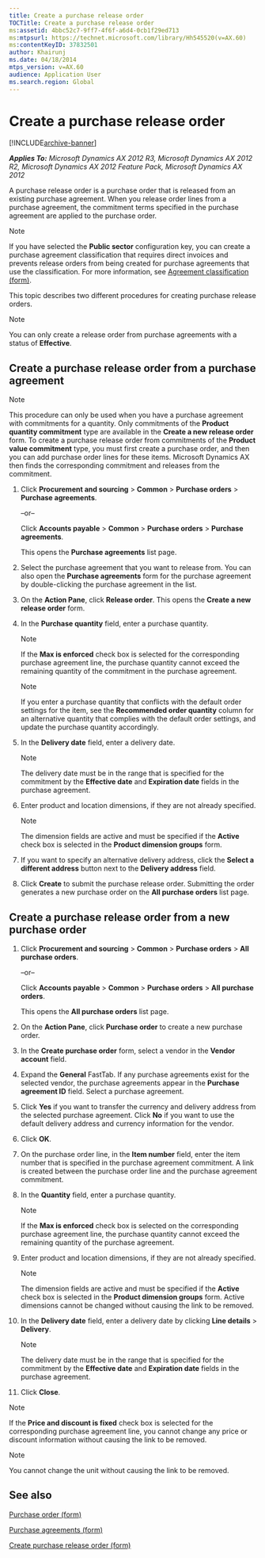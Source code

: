 ```yaml
---
title: Create a purchase release order
TOCTitle: Create a purchase release order
ms:assetid: 4bbc52c7-9ff7-4f6f-a6d4-0cb1f29ed713
ms:mtpsurl: https://technet.microsoft.com/library/Hh545520(v=AX.60)
ms:contentKeyID: 37832501
author: Khairunj
ms.date: 04/18/2014
mtps_version: v=AX.60
audience: Application User
ms.search.region: Global
---
```


# Create a purchase release order 


[!INCLUDE[archive-banner](includes/archive-banner.md)]


_**Applies To:** Microsoft Dynamics AX 2012 R3, Microsoft Dynamics AX 2012 R2, Microsoft Dynamics AX 2012 Feature Pack, Microsoft Dynamics AX 2012_

A purchase release order is a purchase order that is released from an existing purchase agreement. When you release order lines from a purchase agreement, the commitment terms specified in the purchase agreement are applied to the purchase order.


> [!NOTE]
> <P>If you have selected the <STRONG>Public sector</STRONG> configuration key, you can create a purchase agreement classification that requires direct invoices and prevents release orders from being created for purchase agreements that use the classification. For more information, see <A href="https://technet.microsoft.com/library/hh802986(v=ax.60)">Agreement classification (form)</A>.</P>



This topic describes two different procedures for creating purchase release orders.


> [!NOTE]
> <P>You can only create a release order from purchase agreements with a status of <STRONG>Effective</STRONG>.</P>



## Create a purchase release order from a purchase agreement


> [!NOTE]
> <P>This procedure can only be used when you have a purchase agreement with commitments for a quantity. Only commitments of the <STRONG>Product quantity commitment</STRONG> type are available in the <STRONG>Create a new release order</STRONG> form. To create a purchase release order from commitments of the <STRONG>Product value commitment</STRONG> type, you must first create a purchase order, and then you can add purchase order lines for these items. Microsoft Dynamics AX then finds the corresponding commitment and releases from the commitment.</P>



1.  Click **Procurement and sourcing** \> **Common** \> **Purchase orders** \> **Purchase agreements**.
    
    –or–
    
    Click **Accounts payable** \> **Common** \> **Purchase orders** \> **Purchase agreements**.
    
    This opens the **Purchase agreements** list page.

2.  Select the purchase agreement that you want to release from. You can also open the **Purchase agreements** form for the purchase agreement by double-clicking the purchase agreement in the list.

3.  On the **Action Pane**, click **Release order**. This opens the **Create a new release order** form.

4.  In the **Purchase quantity** field, enter a purchase quantity.
    

    > [!NOTE]
    > <P>If the <STRONG>Max is enforced</STRONG> check box is selected for the corresponding purchase agreement line, the purchase quantity cannot exceed the remaining quantity of the commitment in the purchase agreement.</P>

    

    > [!NOTE]
    > <P>If you enter a purchase quantity that conflicts with the default order settings for the item, see the <STRONG>Recommended order quantity</STRONG> column for an alternative quantity that complies with the default order settings, and update the purchase quantity accordingly.</P>



5.  In the **Delivery date** field, enter a delivery date.
    

    > [!NOTE]
    > <P>The delivery date must be in the range that is specified for the commitment by the <STRONG>Effective date</STRONG> and <STRONG>Expiration date</STRONG> fields in the purchase agreement.</P>



6.  Enter product and location dimensions, if they are not already specified.
    

    > [!NOTE]
    > <P>The dimension fields are active and must be specified if the <STRONG>Active</STRONG> check box is selected in the <STRONG>Product dimension groups</STRONG> form.</P>



7.  If you want to specify an alternative delivery address, click the **Select a different address** button next to the **Delivery address** field.

8.  Click **Create** to submit the purchase release order. Submitting the order generates a new purchase order on the **All purchase orders** list page.

## Create a purchase release order from a new purchase order

1.  Click **Procurement and sourcing** \> **Common** \> **Purchase orders** \> **All purchase orders**.
    
    –or–
    
    Click **Accounts payable** \> **Common** \> **Purchase orders** \> **All purchase orders**.
    
    This opens the **All purchase orders** list page.

2.  On the **Action Pane**, click **Purchase order** to create a new purchase order.

3.  In the **Create purchase order** form, select a vendor in the **Vendor account** field.

4.  Expand the **General** FastTab. If any purchase agreements exist for the selected vendor, the purchase agreements appear in the **Purchase agreement ID** field. Select a purchase agreement.

5.  Click **Yes** if you want to transfer the currency and delivery address from the selected purchase agreement. Click **No** if you want to use the default delivery address and currency information for the vendor.

6.  Click **OK**.

7.  On the purchase order line, in the **Item number** field, enter the item number that is specified in the purchase agreement commitment. A link is created between the purchase order line and the purchase agreement commitment.

8.  In the **Quantity** field, enter a purchase quantity.
    

    > [!NOTE]
    > <P>If the <STRONG>Max is enforced</STRONG> check box is selected on the corresponding purchase agreement line, the purchase quantity cannot exceed the remaining quantity of the purchase agreement.</P>



9.  Enter product and location dimensions, if they are not already specified.
    

    > [!NOTE]
    > <P>The dimension fields are active and must be specified if the <STRONG>Active</STRONG> check box is selected in the <STRONG>Product dimension groups</STRONG> form. Active dimensions cannot be changed without causing the link to be removed.</P>



10. In the **Delivery date** field, enter a delivery date by clicking **Line details** \> **Delivery**.
    

    > [!NOTE]
    > <P>The delivery date must be in the range that is specified for the commitment by the <STRONG>Effective date</STRONG> and <STRONG>Expiration date</STRONG> fields in the purchase agreement.</P>



11. Click **Close**.


> [!NOTE]
> <P>If the <STRONG>Price and discount is fixed</STRONG> check box is selected for the corresponding purchase agreement line, you cannot change any price or discount information without causing the link to be removed.</P>




> [!NOTE]
> <P>You cannot change the unit without causing the link to be removed.</P>



## See also

[Purchase order (form)](https://technet.microsoft.com/library/aa557983\(v=ax.60\))

[Purchase agreements (form)](https://technet.microsoft.com/library/hh209550\(v=ax.60\))

[Create purchase release order (form)](https://technet.microsoft.com/library/aa588195\(v=ax.60\))

  


